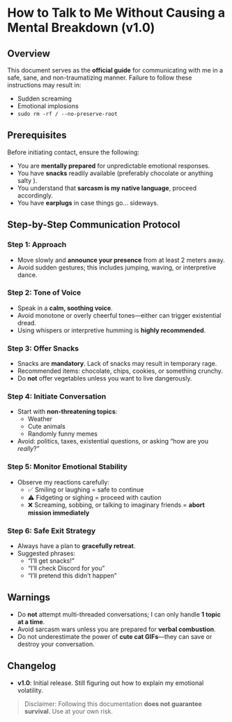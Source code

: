 # How to Talk to Me Without Causing a Mental Breakdown (v1.0)

## Overview
This document serves as the **official guide** for communicating with me in a safe, sane, and non-traumatizing manner. Failure to follow these instructions may result in:  
- Sudden screaming 
- Emotional implosions 
- `sudo rm -rf / --no-preserve-root`

## Prerequisites
Before initiating contact, ensure the following:

- You are **mentally prepared** for unpredictable emotional responses.  
- You have **snacks** readily available (preferably chocolate or anything salty ).  
- You understand that **sarcasm is my native language**, proceed accordingly.  
- You have **earplugs** in case things go… sideways.  

## Step-by-Step Communication Protocol

### Step 1: Approach
- Move slowly and **announce your presence** from at least 2 meters away.  
- Avoid sudden gestures; this includes jumping, waving, or interpretive dance.  

### Step 2: Tone of Voice
- Speak in a **calm, soothing voice**.  
- Avoid monotone or overly cheerful tones—either can trigger existential dread.  
- Using whispers or interpretive humming is **highly recommended**.  

### Step 3: Offer Snacks
- Snacks are **mandatory**. Lack of snacks may result in temporary rage.  
- Recommended items: chocolate, chips, cookies, or something crunchy.  
- Do **not** offer vegetables unless you want to live dangerously.  

### Step 4: Initiate Conversation
- Start with **non-threatening topics**:  
  - Weather 
  - Cute animals 
  - Randomly funny memes 
- Avoid: politics, taxes, existential questions, or asking “how are you *really*?”  

### Step 5: Monitor Emotional Stability
- Observe my reactions carefully:  
  - ✅ Smiling or laughing = safe to continue  
  - ⚠️ Fidgeting or sighing = proceed with caution  
  - ❌ Screaming, sobbing, or talking to imaginary friends = **abort mission immediately**  

### Step 6: Safe Exit Strategy
- Always have a plan to **gracefully retreat**.  
- Suggested phrases:  
  - “I’ll get snacks!”  
  - “I’ll check Discord for you”  
  - “I’ll pretend this didn’t happen”  

## Warnings
- Do **not** attempt multi-threaded conversations; I can only handle **1 topic at a time**.  
- Avoid sarcasm wars unless you are prepared for **verbal combustion**.  
- Do not underestimate the power of **cute cat GIFs**—they can save or destroy your conversation.  

## Changelog
- **v1.0**: Initial release. Still figuring out how to explain my emotional volatility.  

> Disclaimer: Following this documentation **does not guarantee survival**. Use at your own risk. 
